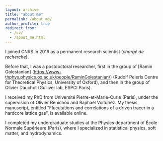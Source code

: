 ```yaml
---
layout: archive
title: "about me"
permalink: /about_me/
author_profile: true
redirect_from:
  - /cv/
  - /about_me.html
---
```


I joined CNRS in 2019 as a permanent research scientist (*chargé de recherche*).

Before that, I was a postdoctoral researcher, first in the group of [Ramin Golestanian] (https://www-thphys.physics.ox.ac.uk/people/RaminGolestanian/) (Rudolf Peierls Centre for Theoretical Physics, University of Oxford), and then in the group of Olivier Dauchot (Gulliver lab, ESPCI Paris).

I received my PhD from Université Pierre-et-Marie-Curie (Paris), under the supervision of Olivier Bénichou and Raphaël Voituriez. My thesis manuscript, entitled "Flucutations and correlations of a driven tracer in a hardcore lattice gas", is available online.

I completed my undergraduate studies at the Physics department of École Normale Supérieure (Paris), where I specialized in statistical physics, soft matter, and hydrodynamics.
